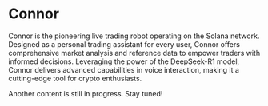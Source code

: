 # Connor

Connor is the pioneering live trading robot operating on the Solana network. Designed as a personal trading assistant for every user, Connor offers comprehensive market analysis and reference data to empower traders with informed decisions. Leveraging the power of the DeepSeek-R1 model, Connor delivers advanced capabilities in voice interaction, making it a cutting-edge tool for crypto enthusiasts.

Another content is still in progress. Stay tuned!